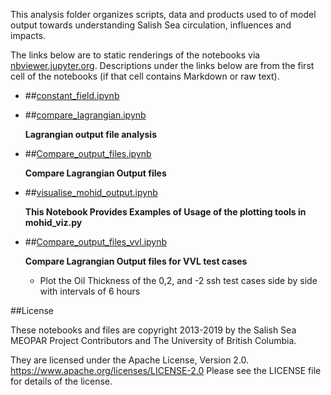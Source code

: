 This analysis folder organizes scripts, data and products used to  of model output towards understanding Salish Sea circulation, influences and impacts.

The links below are to static renderings of the notebooks via
[nbviewer.jupyter.org](https://nbviewer.jupyter.org/).
Descriptions under the links below are from the first cell of the notebooks
(if that cell contains Markdown or raw text).

* ##[constant_field.ipynb](https://nbviewer.jupyter.org/urls/bitbucket.org/midoss/analysis-ashutosh/raw/default/mohid_diagnostic_tools/.//constant_field.ipynb)  
    
* ##[compare_lagrangian.ipynb](https://nbviewer.jupyter.org/urls/bitbucket.org/midoss/analysis-ashutosh/raw/default/mohid_diagnostic_tools/.//compare_lagrangian.ipynb)  
    
    **Lagrangian output file analysis**  

* ##[Compare_output_files.ipynb](https://nbviewer.jupyter.org/urls/bitbucket.org/midoss/analysis-ashutosh/raw/default/mohid_diagnostic_tools/.//Compare_output_files.ipynb)  
    
    **Compare Lagrangian Output files**  

* ##[visualise_mohid_output.ipynb](https://nbviewer.jupyter.org/urls/bitbucket.org/midoss/analysis-ashutosh/raw/default/mohid_diagnostic_tools/.//visualise_mohid_output.ipynb)  
    
    **This Notebook Provides Examples of Usage of the plotting tools in mohid_viz.py**  

* ##[Compare_output_files_vvl.ipynb](https://nbviewer.jupyter.org/urls/bitbucket.org/midoss/analysis-ashutosh/raw/default/mohid_diagnostic_tools/.//Compare_output_files_vvl.ipynb)  
    
    **Compare Lagrangian Output files for VVL test cases**  
    - Plot the Oil Thickness of the 0,2, and -2 ssh test cases side by side with intervals of 6 hours  


##License

These notebooks and files are copyright 2013-2019
by the Salish Sea MEOPAR Project Contributors
and The University of British Columbia.

They are licensed under the Apache License, Version 2.0.
https://www.apache.org/licenses/LICENSE-2.0
Please see the LICENSE file for details of the license.
